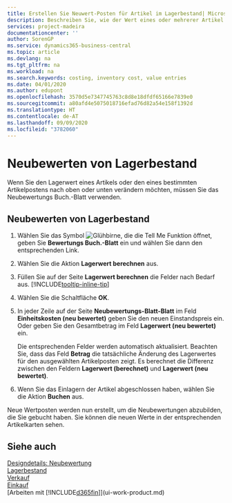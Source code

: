 ```yaml
---
title: Erstellen Sie Neuwert-Posten für Artikel im Lagerbestand| Microsoft Docs
description: Beschreiben Sie, wie der Wert eines oder mehrerer Artikel im Lager abgeschrieben oder neu bewertet wird, indem Sie den aktuellen, berechneten Wert buchen.
services: project-madeira
documentationcenter: ''
author: SorenGP
ms.service: dynamics365-business-central
ms.topic: article
ms.devlang: na
ms.tgt_pltfrm: na
ms.workload: na
ms.search.keywords: costing, inventory cost, value entries
ms.date: 04/01/2020
ms.author: edupont
ms.openlocfilehash: 3570d5e7347745763c8d8e18dfdf65166e7839e0
ms.sourcegitcommit: a80afd4e5075018716efad76d82a54e158f1392d
ms.translationtype: HT
ms.contentlocale: de-AT
ms.lasthandoff: 09/09/2020
ms.locfileid: "3782060"
---
```

# <a name="revalue-inventory"></a>Neubewerten von Lagerbestand
Wenn Sie den Lagerwert eines Artikels oder den eines bestimmten Artikelpostens nach oben oder unten verändern möchten, müssen Sie das Neubewertungs Buch.-Blatt verwenden.

## <a name="to-revalue-inventory"></a>Neubewerten von Lagerbestand
1. Wählen Sie das Symbol ![Glühbirne, die die Tell Me Funktion öffnet](media/ui-search/search_small.png "Tell Me-Funktion"), geben Sie **Bewertungs Buch.-Blatt** ein und wählen Sie dann den entsprechenden Link.
2. Wählen Sie die Aktion **Lagerwert berechnen** aus.
3. Füllen Sie auf der Seite **Lagerwert berechnen** die Felder nach Bedarf aus. [!INCLUDE[tooltip-inline-tip](includes/tooltip-inline-tip_md.md)]
4. Wählen Sie die Schaltfläche **OK**.
5. In jeder Zeile auf der Seite **Neubewertungs-Blatt-Blatt** im Feld **Einheitskosten (neu bewertet)** geben Sie den neuen Einstandspreis ein. Oder geben Sie den Gesamtbetrag im Feld **Lagerwert (neu bewertet)** ein.

    Die entsprechenden Felder werden automatisch aktualisiert. Beachten Sie, dass das Feld **Betrag** die tatsächliche Änderung des Lagerwertes für den ausgewählten Artikelposten zeigt. Es berechnet die Differenz zwischen den Feldern **Lagerwert (berechnet)** und **Lagerwert (neu bewertet)**.
6. Wenn Sie das Einlagern der Artikel abgeschlossen haben, wählen Sie die Aktion **Buchen** aus.

Neue Wertposten werden nun erstellt, um die Neubewertungen abzubilden, die Sie gebucht haben. Sie können die neuen Werte in der entsprechenden Artikelkarten sehen.

## <a name="see-also"></a>Siehe auch
[Designdetails: Neubewertung](design-details-revaluation.md)  
[Lagerbestand](inventory-manage-inventory.md)  
[Verkauf](sales-manage-sales.md)  
[Einkauf](purchasing-manage-purchasing.md)  
[Arbeiten mit [!INCLUDE[d365fin](includes/d365fin_md.md)]](ui-work-product.md)
